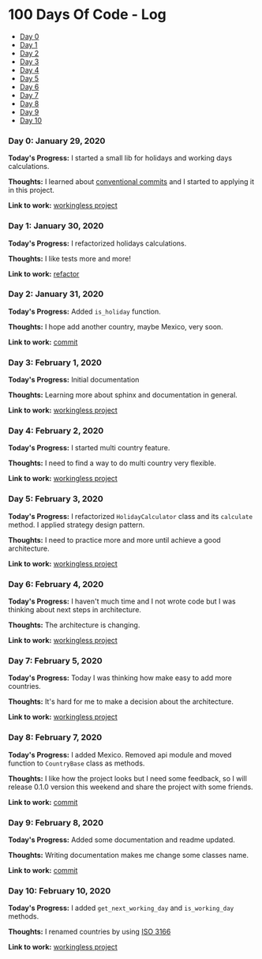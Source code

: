 # 100 Days Of Code - Log

* [Day 0](#day0)
* [Day 1](#day1)
* [Day 2](#day2)
* [Day 3](#day3)
* [Day 4](#day4)
* [Day 5](#day5)
* [Day 6](#day6)
* [Day 7](#day7)
* [Day 8](#day8)
* [Day 9](#day9)
* [Day 10](#day10)


<a id="day0"></a>
### Day 0: January 29, 2020

**Today's Progress:** I started a small lib for holidays and working days calculations.

**Thoughts:** I learned about [conventional commits](https://www.conventionalcommits.org/en/v1.0.0/) and I started to applying it in this project.

**Link to work:** [workingless project](https://github.com/pity7736/workingless)

<a id="day1"></a>
### Day 1: January 30, 2020

**Today's Progress:** I refactorized holidays calculations.

**Thoughts:** I like tests more and more!

**Link to work:** [refactor](https://github.com/pity7736/workingless/commit/310f3a7447f45d34d6cfe862da014a8b8fa787b3)

<a id="day2"></a>
### Day 2: January 31, 2020

**Today's Progress:** Added `is_holiday` function.

**Thoughts:** I hope add another country, maybe Mexico, very soon.

**Link to work:** [commit](https://github.com/pity7736/workingless/commit/e44b0cd7b67001fe1d469e9967b857ca6fa09554)


<a id="day3"></a>
### Day 3: February 1, 2020

**Today's Progress:** Initial documentation

**Thoughts:** Learning more about sphinx and documentation in general.

**Link to work:** [workingless project](https://github.com/pity7736/workingless)

<a id="day4"></a>
### Day 4: February 2, 2020

**Today's Progress:** I started multi country feature.

**Thoughts:** I need to find a way to do multi country very flexible.

**Link to work:** [workingless project](https://github.com/pity7736/workingless)

<a id="day5"></a>
### Day 5: February 3, 2020

**Today's Progress:** I refactorized `HolidayCalculator` class and its `calculate` method. I applied strategy design pattern.

**Thoughts:** I need to practice more and more until achieve a good architecture.

**Link to work:** [workingless project](https://github.com/pity7736/workingless)

<a id="day6"></a>
### Day 6: February 4, 2020

**Today's Progress:** I haven't much time and I not wrote code but I was thinking about next steps in architecture.

**Thoughts:** The architecture is changing.

**Link to work:** [workingless project](https://github.com/pity7736/workingless)

<a id="day7"></a>
### Day 7: February 5, 2020

**Today's Progress:** Today I was thinking how make easy to add more countries.

**Thoughts:** It's hard for me to make a decision about the architecture.

**Link to work:** [workingless project](https://github.com/pity7736/workingless)

<a id="day8"></a>
### Day 8: February 7, 2020

**Today's Progress:** I added Mexico. Removed api module and moved function to `CountryBase` class as methods.

**Thoughts:** I like how the project looks but I need some feedback, so I will release 0.1.0 version this weekend and share the project with some friends.

**Link to work:** [commit](https://github.com/pity7736/workingless/commit/0639f3efa9ea1e9f7c16aceed1ebd22437f91c04)

<a id="day9"></a>
### Day 9: February 8, 2020

**Today's Progress:** Added some documentation and readme updated.

**Thoughts:** Writing documentation makes me change some classes name.

**Link to work:** [commit](https://github.com/pity7736/workingless/commit/47024c9544014f26b692023831e2bc2e9ef97a35)

<a id="day10"></a>
### Day 10: February 10, 2020

**Today's Progress:** I added `get_next_working_day` and `is_working_day` methods.

**Thoughts:** I renamed countries by using [ISO 3166](https://en.wikipedia.org/wiki/List_of_ISO_3166_country_codes)

**Link to work:** [workingless project](https://github.com/pity7736/workingless)

